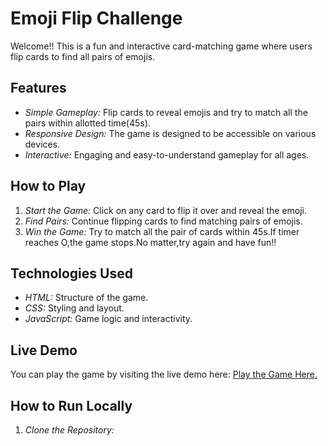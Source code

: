 # Emoji Flip Challenge

Welcome!! This is a fun and interactive card-matching game where users flip cards to find all pairs of emojis.

## Features

- *Simple Gameplay:* Flip cards to reveal emojis and try to match all the pairs within allotted time(45s).
- *Responsive Design:* The game is designed to be accessible on various devices.
- *Interactive:* Engaging and easy-to-understand gameplay for all ages.

## How to Play

1. *Start the Game:* Click on any card to flip it over and reveal the emoji.
2. *Find Pairs:* Continue flipping cards to find matching pairs of emojis.
3. *Win the Game:* Try to match all the pair of cards within 45s.If timer reaches O,the game stops.No matter,try again and have fun!!

## Technologies Used

- *HTML:* Structure of the game.
- *CSS:* Styling and layout.
- *JavaScript:* Game logic and interactivity.

## Live Demo

You can play the game by visiting the live demo here: [Play the Game Here.](https://dhanwanth-kishan-s.github.io/Card-Game/)

## How to Run Locally

1. *Clone the Repository:*

   ```bash
  
